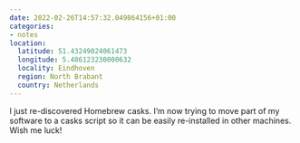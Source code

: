 ```yaml
---
date: 2022-02-26T14:57:32.049864156+01:00
categories:
- notes
location:
  latitude: 51.43249024061473
  longitude: 5.486123230000632
  locality: Eindhoven
  region: North Brabant
  country: Netherlands
---
```


I just re-discovered Homebrew casks. I’m now trying to move part of my software to a casks script so it can be easily re-installed in other machines. Wish me luck!
